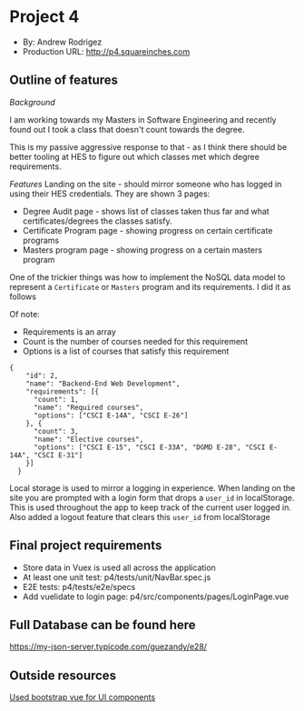 # Project 4
+ By: Andrew Rodrigez
+ Production URL: <http://p4.squareinches.com>

## Outline of features
*Background*

I am working towards my Masters in Software Engineering and recently found out I took a class that doesn't count towards the degree.

This is my passive aggressive response to that - as I think there should be better tooling at HES to figure out which classes met which degree requirements.

*Features*
Landing on the site - should mirror someone who has logged in using their HES credentials. They are shown 3 pages:
* Degree Audit page - shows list of classes taken thus far and what certificates/degrees the classes satisfy.
* Certificate Program page - showing progress on certain certificate programs
* Masters program page - showing progress on a certain masters program

One of the trickier things was how to implement the NoSQL data model to represent a `Certificate` or `Masters` program and its requirements. I did it as follows

Of note:
* Requirements is an array
* Count is the number of courses needed for this requirement
* Options is a list of courses that satisfy this requirement

```
{
    "id": 2,
    "name": "Backend-End Web Development",
    "requirements": [{
      "count": 1,
      "name": "Required courses",
      "options": ["CSCI E-14A", "CSCI E-26"]
    }, {
      "count": 3,
      "name": "Elective courses",
      "options": ["CSCI E-15", "CSCI E-33A", "DGMD E-28", "CSCI E-14A", "CSCI E-31"]
    }]
  }
```

Local storage is used to mirror a logging in experience. When landing on the site you are prompted with a login form that drops a `user_id` in localStorage. This is used throughout the app to keep track of the current user logged in.
Also added a logout feature that clears this `user_id` from localStorage

## Final project requirements
* Store data in Vuex is used all across the application 
* At least one unit test: p4/tests/unit/NavBar.spec.js
* E2E tests: p4/tests/e2e/specs
* Add vuelidate to login page: p4/src/components/pages/LoginPage.vue

## Full Database can be found here
https://my-json-server.typicode.com/guezandy/e28/


## Outside resources
[Used bootstrap vue for UI components](https://bootstrap-vue.js.org/docs)

